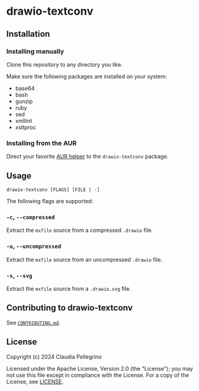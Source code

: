 # drawio-textconv

## Installation

### Installing manually

Clone this repository to any directory you like.

Make sure the following packages are installed on your system:

- base64
- bash
- gunzip
- ruby
- sed
- xmllint
- xsltproc

### Installing from the AUR

Direct your favorite
[AUR helper](https://wiki.archlinux.org/title/AUR_helpers) to the
`drawio-textconv` package.

## Usage

```shell
drawio-textconv [FLAGS] [FILE | -]
```

The following flags are supported:

### `-c`, `--compressed`

Extract the `mxfile` source from a compressed `.drawio` file.

### `-u`, `--uncompressed`

Extract the `mxfile` source from an uncompressed `.drawio` file.

### `-s`, `--svg`

Extract the `mxfile` source from a `.drawio.svg` file.

## Contributing to drawio-textconv

See [`CONTRIBUTING.md`](https://github.com/claui/drawio-textconv/blob/main/CONTRIBUTING.md).

## License

Copyright (c) 2024 Claudia Pellegrino

Licensed under the Apache License, Version 2.0 (the "License");
you may not use this file except in compliance with the License.
For a copy of the License, see [LICENSE](LICENSE).

